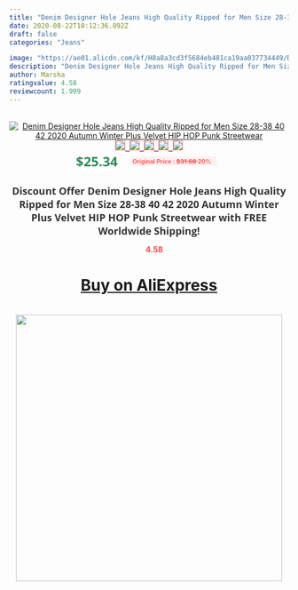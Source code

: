 ```yaml
---
title: "Denim Designer Hole Jeans High Quality Ripped for Men Size 28-38 40 42 2020 Autumn Winter Plus Velvet HIP HOP Punk Streetwear"
date: 2020-08-22T10:12:36.892Z
draft: false
categories: "Jeans"

image: "https://ae01.alicdn.com/kf/H8a8a3cd3f5684eb481ca19aa037734449/Denim-Designer-Hole-Jeans-High-Quality-Ripped-for-Men-Size-28-38-40-42-2020-Autumn.jpg"
description: "Denim Designer Hole Jeans High Quality Ripped for Men Size 28-38 40 42 2020 Autumn Winter Plus Velvet HIP HOP Punk Streetwear"
author: Marsha
ratingvalue: 4.58
reviewcount: 1.999
---
```

<br>
<div style="text-align: center;">
<a href="https://s.click.aliexpress.com/e/_AWzS6Z" target="_blank" rel="nofollow noopener noreferrer"><img alt="Denim Designer Hole Jeans High Quality Ripped for Men Size 28-38 40 42 2020 Autumn Winter Plus Velvet HIP HOP Punk Streetwear" class="magnifier-image" src="https://ae01.alicdn.com/kf/H8a8a3cd3f5684eb481ca19aa037734449/Denim-Designer-Hole-Jeans-High-Quality-Ripped-for-Men-Size-28-38-40-42-2020-Autumn.jpg_640x640.jpg">
<br>
<img style="border:1px solid salmon" src="https://ae01.alicdn.com/kf/H8a8a3cd3f5684eb481ca19aa037734449/Denim-Designer-Hole-Jeans-High-Quality-Ripped-for-Men-Size-28-38-40-42-2020-Autumn.jpg_120x120.jpg">&nbsp;&nbsp;<img style="border:1px solid salmon" src="https://ae01.alicdn.com/kf/H04fef9b1fd22480ca1e461d88e9fdaa4A/Denim-Designer-Hole-Jeans-High-Quality-Ripped-for-Men-Size-28-38-40-42-2020-Autumn.jpg_120x120.jpg">&nbsp;&nbsp;<img style="border:1px solid salmon" src="_120x120.jpg">&nbsp;&nbsp;<img style="border:1px solid salmon" src="_120x120.jpg">&nbsp;&nbsp;<img style="border:1px solid salmon" src="https://ae01.alicdn.com/kf/H87f1c8f60c384015b5a0b04999972bddM/Denim-Designer-Hole-Jeans-High-Quality-Ripped-for-Men-Size-28-38-40-42-2020-Autumn.jpg_120x120.jpg"></a></div><br0>
<div style="text-align: center;"><span style="background-color: white; border: 0px; box-sizing: border-box; color: seagreen; display: inline-block; font-family: &quot;open sans&quot; , &quot;arial&quot; , &quot;helvetica&quot; , sans-serif , &quot;heiti&quot;; font-size: 24px; font-stretch: inherit; font-weight: 700; line-height: inherit; margin: 0px 10px 0px 0px; padding: 0px; vertical-align: middle;">$25.34 </span>
<span style="background: rgb(255 , 241 , 241); border-radius: 3px; border: 0px; box-sizing: border-box; color: #ff4747; display: inline-block; font-family: inherit; font-size: 12px; font-stretch: inherit; font-style: inherit; font-variant: inherit; font-weight: 600; line-height: inherit; margin: 0px; padding: 2px 5px; transform: scale(0.9); vertical-align: middle;">Original Price : <b style="text-decoration: line-through;">$31.68 </b> 20%&nbsp;&nbsp;</span></div>
<h1 style="color: #333333; display: inline-block; font-family: &quot;open sans&quot; , &quot;arial&quot; , &quot;helvetica&quot; , sans-serif , &quot;heiti&quot;; font-size: 18px; font-stretch: inherit; font-weight: 700; text-align: center;">Discount Offer Denim Designer Hole Jeans High Quality Ripped for Men Size 28-38 40 42 2020 Autumn Winter Plus Velvet HIP HOP Punk Streetwear with FREE Worldwide Shipping!</h1>
<div style="color: #ff4747; text-align: center;">
<img src="https://4.bp.blogspot.com/-M0ZcTcb-5uY/XleCXlxnR4I/AAAAAAAAAEc/OrjgMkXV1oMQFaCRZj5HQwOCBcu3w1FegCPcBGAYYCw/s1600/star.png" style="height: 15px;">&nbsp;<b>4.58</b></div>
<div class="button_cont" align="center"><a class="buynow_a" href="https://s.click.aliexpress.com/e/_AWzS6Z" target="_blank" rel="nofollow noopener noreferrer"><H1>Buy on AliExpress</H1></a></div><br>
<div class="separator" style="clear: both; text-align: center;">
<img src="https://lh3.googleusercontent.com/-pTy5HemUv9M/XlePHvY0dAI/AAAAAAAAAE4/0nX5iRUoIWY8eMW9Dpxeirr157OZliDIgCLcBGAsYHQ/s1600/badge.gif" width="480">
</div>
